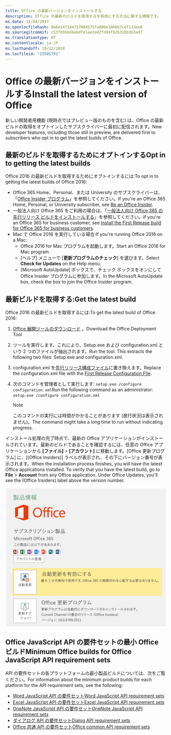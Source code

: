 ```yaml
---
title: Office の最新バージョンをインストールする
description: Office の最新のビルドを取得するを有効にする方法に関する情報です。
ms.date: 12/04/2017
ms.openlocfilehash: 0e6e147144757004575fa086e1066b7cdf133ee8
ms.sourcegitcommit: c53f05bbd4abdfe1ee2e42fdd4f82b318b363ad7
ms.translationtype: HT
ms.contentlocale: ja-JP
ms.lasthandoff: 10/12/2018
ms.locfileid: "25505791"
---
```

# <a name="install-the-latest-version-of-office"></a><span data-ttu-id="cd2a3-103">Office の最新バージョンをインストールする</span><span class="sxs-lookup"><span data-stu-id="cd2a3-103">Install the latest version of Office</span></span>

<span data-ttu-id="cd2a3-104">新しい開発者用機能 (現時点ではプレビュー版のものを含む) は、Office の最新ビルドの取得をオプトインしたサブスクライバーに最初に配信されます。</span><span class="sxs-lookup"><span data-stu-id="cd2a3-104">New developer features, including those still in preview, are delivered first to subscribers who opt in to get the latest builds of Office.</span></span> 

## <a name="opt-in-to-getting-the-latest-builds"></a><span data-ttu-id="cd2a3-105">最新のビルドを取得するためにオプトインする</span><span class="sxs-lookup"><span data-stu-id="cd2a3-105">Opt in to getting the latest builds</span></span>

<span data-ttu-id="cd2a3-106">Office 2016 の最新ビルドを取得するためにオプトインするには:</span><span class="sxs-lookup"><span data-stu-id="cd2a3-106">To opt in to getting the latest builds of Office 2016:</span></span> 

- <span data-ttu-id="cd2a3-107">Office 365 Home、Personal、または University のサブスクライバーは、「[Office Insider プログラム](https://products.office.com/office-insider)」を参照してください。</span><span class="sxs-lookup"><span data-stu-id="cd2a3-107">If you're an Office 365 Home, Personal, or University subscriber, see [Be an Office Insider](https://products.office.com/office-insider).</span></span>
- <span data-ttu-id="cd2a3-108">一般法人向け Office 365 をご利用の場合は、「[一般法人向け Office 365 の先行リリース ビルドをインストールする](https://support.office.com/article/Install-the-First-Release-build-for-Office-365-for-business-customers-4dd8ba40-73c0-4468-b778-c7b744d03ead)」を参照してください。</span><span class="sxs-lookup"><span data-stu-id="cd2a3-108">If you're an Office 365 for business customer, see [Install the First Release build for Office 365 for business customers](https://support.office.com/article/Install-the-First-Release-build-for-Office-365-for-business-customers-4dd8ba40-73c0-4468-b778-c7b744d03ead).</span></span>
- <span data-ttu-id="cd2a3-109">Mac で Office 2016 を実行している場合:</span><span class="sxs-lookup"><span data-stu-id="cd2a3-109">If you're running Office 2016 on a Mac:</span></span>
    - <span data-ttu-id="cd2a3-110">Office 2016 for Mac プログラムを起動します。</span><span class="sxs-lookup"><span data-stu-id="cd2a3-110">Start an Office 2016 for Mac program.</span></span>
    - <span data-ttu-id="cd2a3-111">[ヘルプ] メニューで [**更新プログラムのチェック**] を選びます。</span><span class="sxs-lookup"><span data-stu-id="cd2a3-111">Select **Check for Updates** on the Help menu.</span></span>
    - <span data-ttu-id="cd2a3-112">[Microsoft AutoUpdate] ボックスで、チェック ボックスをオンにして Office Insider プログラムに参加します。</span><span class="sxs-lookup"><span data-stu-id="cd2a3-112">In the Microsoft AutoUpdate box, check the box to join the Office Insider program.</span></span> 

## <a name="get-the-latest-build"></a><span data-ttu-id="cd2a3-113">最新ビルドを取得する:</span><span class="sxs-lookup"><span data-stu-id="cd2a3-113">Get the latest build</span></span>

<span data-ttu-id="cd2a3-114">Office 2016 の最新ビルドを取得するには:</span><span class="sxs-lookup"><span data-stu-id="cd2a3-114">To get the latest build of Office 2016:</span></span> 

1. <span data-ttu-id="cd2a3-115">[ Office 展開ツールのダウンロード](https://www.microsoft.com/download/details.aspx?id=49117) 。</span><span class="sxs-lookup"><span data-stu-id="cd2a3-115">Download the Office Deployment Tool</span></span> 
2. <span data-ttu-id="cd2a3-p101">ツールを実行します。これにより、Setup.exe および configuration.xml という 2 つのファイルが抽出されます。</span><span class="sxs-lookup"><span data-stu-id="cd2a3-p101">Run the tool. This extracts the following two files: Setup.exe and configuration.xml.</span></span>
3. <span data-ttu-id="cd2a3-118">configuration.xml を[先行リリース構成ファイル](https://raw.githubusercontent.com/OfficeDev/Office-Add-in-Commands-Samples/master/Tools/FirstReleaseConfig/configuration.xml)に置き換えます。</span><span class="sxs-lookup"><span data-stu-id="cd2a3-118">Replace the configuration.xml file with the [First Release Configuration File](https://raw.githubusercontent.com/OfficeDev/Office-Add-in-Commands-Samples/master/Tools/FirstReleaseConfig/configuration.xml).</span></span>
4. <span data-ttu-id="cd2a3-119">次のコマンドを管理者として実行します:  `setup.exe /configure configuration.xml`</span><span class="sxs-lookup"><span data-stu-id="cd2a3-119">Run the following command as an administrator:  `setup.exe /configure configuration.xml`</span></span> 

    > [!NOTE]
    > <span data-ttu-id="cd2a3-120">このコマンドの実行には時間がかかることがあります (進行状況は表示されません)。</span><span class="sxs-lookup"><span data-stu-id="cd2a3-120">The command might take a long time to run without indicating progress.</span></span>

<span data-ttu-id="cd2a3-p102">インストール処理の完了時点で、最新の Office アプリケーションがインストールされています。最新のビルドであることを確認するには、任意の Office アプリケーションから **[ファイル]**  >  **[アカウント]** に移動します。[Office 更新プログラム] に、[(Office Insiders)] ラベルが表示され、その下にバージョン番号が表示されます。</span><span class="sxs-lookup"><span data-stu-id="cd2a3-p102">When the installation process finishes, you will have the latest Office applications installed. To verify that you have the latest build, go to **File** > **Account** from any Office application. Under Office Updates, you'll see the (Office Insiders) label above the version number.</span></span>

![Office Insiders のラベルと製品情報を示すスクリーンショット](../images/office-insiders.png)

## <a name="minimum-office-builds-for-office-javascript-api-requirement-sets"></a><span data-ttu-id="cd2a3-125">Office JavaScript API の要件セットの最小 Office ビルド</span><span class="sxs-lookup"><span data-stu-id="cd2a3-125">Minimum Office builds for Office JavaScript API requirement sets</span></span>

<span data-ttu-id="cd2a3-126">API の要件セットの各プラットフォームの最小製品ビルドについては、次をご覧ください。</span><span class="sxs-lookup"><span data-stu-id="cd2a3-126">For information about the minimum product builds for each platform for the API requirement sets, see the following:</span></span>

- [<span data-ttu-id="cd2a3-127">Word JavaScript API の要件セット</span><span class="sxs-lookup"><span data-stu-id="cd2a3-127">Word JavaScript API requirement sets</span></span>](https://docs.microsoft.com/office/dev/add-ins/reference/requirement-sets/word-api-requirement-sets?view=office-js)
- [<span data-ttu-id="cd2a3-128">Excel JavaScript API の要件セット</span><span class="sxs-lookup"><span data-stu-id="cd2a3-128">Excel JavaScript API requirement sets</span></span>](https://docs.microsoft.com/office/dev/add-ins/reference/requirement-sets/excel-api-requirement-sets?view=office-js)
- [<span data-ttu-id="cd2a3-129">OneNote JavaScript API の要件セット</span><span class="sxs-lookup"><span data-stu-id="cd2a3-129">OneNote JavaScript API requirement sets</span></span>](https://docs.microsoft.com/office/dev/add-ins/reference/requirement-sets/onenote-api-requirement-sets?view=office-js)
- [<span data-ttu-id="cd2a3-130">ダイアログ API の要件セット</span><span class="sxs-lookup"><span data-stu-id="cd2a3-130">Dialog API requirement sets</span></span>](https://docs.microsoft.com/office/dev/add-ins/reference/requirement-sets/dialog-api-requirement-sets?view=office-js)
- [<span data-ttu-id="cd2a3-131">Office 共通 API の要件セット</span><span class="sxs-lookup"><span data-stu-id="cd2a3-131">Office common API requirement sets</span></span>](https://docs.microsoft.com/office/dev/add-ins/reference/requirement-sets/office-add-in-requirement-sets?view=office-js)

